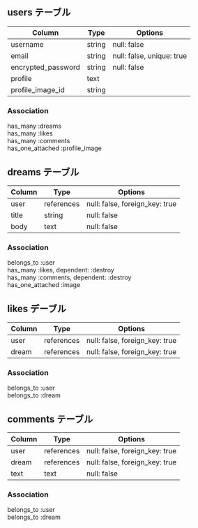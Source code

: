 ## users テーブル

|Column               |Type     |Options                     |
|---------------------|---------|----------------------------|
|username             |string   |null: false                 |
|email                |string   |null: false, unique: true   |
|encrypted_password   |string   |null: false                 |
|profile              |text     |                            |
|profile_image_id     |string   |                            |


### Association
has_many :dreams<br>
has_many :likes<br>
has_many :comments<br>
has_one_attached :profile_image



## dreams テーブル

|Column               |Type         |Options                          |
|---------------------|-------------|---------------------------------|
|user                 |references   |null: false, foreign_key: true   |
|title                |string       |null: false                      |
|body                 |text         |null: false                      |


### Association
belongs_to :user<br>
has_many :likes, dependent: :destroy<br>
has_many :comments, dependent: :destroy<br>
has_one_attached :image



## likes デーブル

|Column               |Type         |Options                          |
|---------------------|-------------|---------------------------------|
|user                 |references   |null: false, foreign_key: true   |
|dream                |references   |null: false, foreign_key: true   |


### Association
belongs_to :user<br>
belongs_to :dream



## comments テーブル

|Column               |Type         |Options                          |
|---------------------|-------------|---------------------------------|
|user                 |references   |null: false, foreign_key: true   |
|dream                |references   |null: false, foreign_key: true   |
|text                 |text         |null: false                      |


### Association
belongs_to :user<br>
belongs_to :dream
